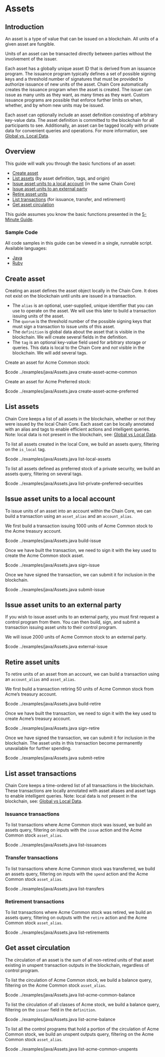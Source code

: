 # Assets

## Introduction

An asset is a type of value that can be issued on a blockchain. All units of a given asset are fungible.

Units of an asset can be transacted directly between parties without the involvement of the issuer.

Each asset has a globally unique asset ID that is derived from an issuance program. The issuance program typically defines a set of possible signing keys and a threshold number of signatures that must be provided to authorize issuance of new units of the asset. Chain Core automatically creates the issuance program when the asset is created. The issuer can issue as many units as they want, as many times as they want. Custom issuance programs are possible that enforce further limits on when, whether, and by whom new units may be issued.

Each asset can optionally include an asset definition consisting of arbitrary key-value data. The asset definition is committed to the blockchain for all participants to see. Additionally, an asset can be tagged locally with private data for convenient queries and operations. For more information, see [Global vs. Local Data](../learn-more/global-vs-local-data.md).

## Overview

This guide will walk you through the basic functions of an asset:

* [Create asset](#create-asset)
* [List assets](#list-assets) (by asset definition, tags, and origin)
* [Issue asset units to a local account](#issue-asset-units-to-a-local-account) (in the same Chain Core)
* [Issue asset units to an external party](#issue-asset-units-to-an-external-party)
* [Retire asset units](#retire-asset-units)
* [List transactions](#list-asset-transactions) (for issuance, transfer, and retirement)
* [Get asset circulation](#get-asset-circulation)

This guide assumes you know the basic functions presented in the [5-Minute Guide](../get-started/five-minute-guide.md).

### Sample Code

All code samples in this guide can be viewed in a single, runnable script. Available languages:

- [Java](../examples/java/Assets.java)
- [Ruby](../examples/ruby/assets.rb)

## Create asset

Creating an asset defines the asset object locally in the Chain Core. It does not exist on the blockchain until units are issued in a transaction.

* The `alias` is an optional, user-supplied, unique identifier that you can use to operate on the asset. We will use this later to build a transaction issuing units of the asset.
* The `quorum` is the threshold number of the possible signing keys that must sign a transaction to issue units of this asset.
* The `definition` is global data about the asset that is visible in the blockchain. We will create several fields in the definition.
* The `tag` is an optional key-value field used for arbitrary storage or queries. This data is local to the Chain Core and *not* visible in the blockchain. We will add several tags.

Create an asset for Acme Common stock:

$code ../examples/java/Assets.java create-asset-acme-common

Create an asset for Acme Preferred stock:

$code ../examples/java/Assets.java create-asset-acme-preferred

## List assets

Chain Core keeps a list of all assets in the blockchain, whether or not they were issued by the local Chain Core. Each asset can be locally annotated with an alias and tags to enable efficient actions and intelligent queries. Note: local data is not present in the blockchain, see: [Global vs Local Data](../learn-more/global-vs-local-data.md).

To list all assets created in the local Core, we build an assets query, filtering on the `is_local` tag.

$code ../examples/java/Assets.java list-local-assets

To list all assets defined as preferred stock of a private security, we build an assets query, filtering on several tags.

$code ../examples/java/Assets.java list-private-preferred-securities

## Issue asset units to a local account

To issue units of an asset into an account within the Chain Core, we can build a transaction using an `asset_alias` and an `account_alias`.

We first build a transaction issuing 1000 units of Acme Common stock to the Acme treasury account.

$code ../examples/java/Assets.java build-issue

Once we have built the transaction, we need to sign it with the key used to create the Acme Common stock asset.

$code ../examples/java/Assets.java sign-issue

Once we have signed the transaction, we can submit it for inclusion in the blockchain.

$code ../examples/java/Assets.java submit-issue

## Issue asset units to an external party

If you wish to issue asset units to an external party, you must first request a control program from them. You can then build, sign, and submit a transaction issuing asset units to their control program.

We will issue 2000 units of Acme Common stock to an external party.

$code ../examples/java/Assets.java external-issue

## Retire asset units

To retire units of an asset from an account, we can build a transaction using an `account_alias` and `asset_alias`.

We first build a transaction retiring 50 units of Acme Common stock from Acme’s treasury account.

$code ../examples/java/Assets.java build-retire

Once we have built the transaction, we need to sign it with the key used to create Acme’s treasury account.

$code ../examples/java/Assets.java sign-retire

Once we have signed the transaction, we can submit it for inclusion in the blockchain. The asset units in this transaction become permanently unavailable for further spending.

$code ../examples/java/Assets.java submit-retire

## List asset transactions

Chain Core keeps a time-ordered list of all transactions in the blockchain. These transactions are locally annotated with asset aliases and asset tags to enable intelligent queries. Note: local data is not present in the blockchain, see: [Global vs Local Data](../learn-more/global-vs-local-data.md).

### Issuance transactions

To list transactions where Acme Common stock was issued, we build an assets query, filtering on inputs with the `issue` action and the Acme Common stock `asset_alias`.

$code ../examples/java/Assets.java list-issuances

### Transfer transactions

To list transactions where Acme Common stock was transferred, we build an assets query, filtering on inputs with the `spend` action and the Acme Common stock `asset_alias`.

$code ../examples/java/Assets.java list-transfers

### Retirement transactions

To list transactions where Acme Common stock was retired, we build an assets query, filtering on outputs with the `retire` action and the Acme Common stock `asset_alias`.

$code ../examples/java/Assets.java list-retirements

## Get asset circulation

The circulation of an asset is the sum of all non-retired units of that asset existing in unspent transaction outputs in the blockchain, regardless of control program.

To list the circulation of Acme Common stock, we build a balance query, filtering on the Acme Common stock `asset_alias`.

$code ../examples/java/Assets.java list-acme-common-balance

To list the circulation of all classes of Acme stock, we build a balance query, filtering on the `issuer` field in the `definition`.

$code ../examples/java/Assets.java list-acme-balance

To list all the control programs that hold a portion of the circulation of Acme Common stock, we build an unspent outputs query, filtering on the Acme Common stock `asset_alias`.

$code ../examples/java/Assets.java list-acme-common-unspents

